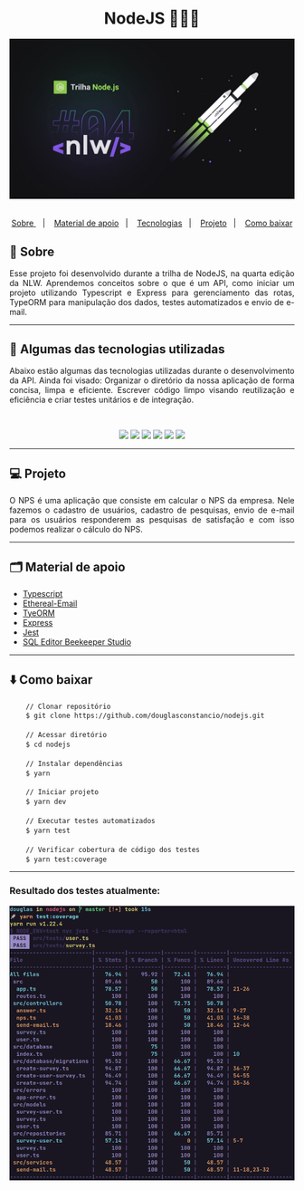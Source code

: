 <h1 align="center" >NodeJS 👨🏻‍💻</h1>

<img src="public/header.jpeg">

<br/>
<br />

<p align="center">
  <a href="#-sobre"> Sobre </a>&nbsp;&nbsp;&nbsp;|&nbsp;&nbsp;&nbsp;
  <a href="#-material-de-apoio">Material de apoio</a>&nbsp;&nbsp;&nbsp;|&nbsp;&nbsp;&nbsp;
    <a href="#-algumas-das-tecnologias-utilizadas">Tecnologias</a>&nbsp;&nbsp;&nbsp;|&nbsp;&nbsp;&nbsp;
    <a href="#-projeto">Projeto</a>&nbsp;&nbsp;&nbsp;|&nbsp;&nbsp;&nbsp;
    <a href="#-como-baixar">Como baixar</a>


## 🔖 Sobre

<p align="justify">
Esse projeto foi desenvolvido durante a trilha de NodeJS, na quarta edição da NLW.
Aprendemos conceitos sobre o que é um API, como iniciar um projeto utilizando Typescript e Express para gerenciamento das rotas, TypeORM para manipulação dos dados, testes automatizados e envio de e-mail.

</p>

---

## 📌 Algumas das tecnologias utilizadas</h1>

<p align="justify">
Abaixo estão algumas das tecnologias utilizadas durante o desenvolvimento da API. Ainda foi visado: Organizar o diretório da nossa aplicação de forma concisa, limpa e eficiente. Escrever código limpo visando reutilização e eficiência e criar testes unitários e de integração.
</p>
<br>
<p align="center">
  <img  src="https://img.shields.io/badge/-Yarn-2C8EBB?&style=for-the-badge&logoColor=fff&logo=yarn&logoWidth=25"/>
  <img  src="https://img.shields.io/badge/-TypeScript-3178C6?&style=for-the-badge&logoColor=fff&logo=TypeScript&logoWidth=25"/>
  <img  src="https://img.shields.io/badge/-Node.js-339933?&style=for-the-badge&logoColor=fff&logo=Node.js&logoWidth=25"/>
  <img  src="https://img.shields.io/badge/-Jest-C21325?&style=for-the-badge&logoColor=fff&logo=Jest&logoWidth=25"/>
  <img  src="https://img.shields.io/badge/-Typeorm-F37626?&style=for-the-badge&logoColor=fff&logo=Databricks&logoWidth=25"/>
  <img  src="https://img.shields.io/badge/-Nodemailer-009CAB?&style=for-the-badge&logoColor=fff&logo=Gmail&logoWidth=25"/>
</p>

---

## 💻 Projeto

<p align="justify">
    O NPS é uma aplicação que consiste em calcular o NPS da empresa. Nele fazemos o cadastro de usuários, cadastro de pesquisas, envio de e-mail para os usuários responderem as pesquisas de satisfação e com isso podemos realizar o cálculo do NPS.
</p>

---

## 🗂 Material de apoio

- [Typescript](https://www.typescriptlang.org/)
- [Ethereal-Email](https://ethereal.email/)
- [TyeORM](https://typeorm.io/#/)
- [Express](https://expressjs.com/pt-br/)
- [Jest](https://jestjs.io/)
- [SQL Editor Beekeeper Studio](https://www.beekeeperstudio.io/)

---

## ⬇️ Como baixar

```bash
    // Clonar repositório
    $ git clone https://github.com/douglasconstancio/nodejs.git

    // Acessar diretório
    $ cd nodejs

    // Instalar dependências
    $ yarn

    // Iniciar projeto
    $ yarn dev

    // Executar testes automatizados
    $ yarn test

    // Verificar cobertura de código dos testes
    $ yarn test:coverage
```
---

### Resultado dos testes atualmente:

<img src="public/tests.png">
